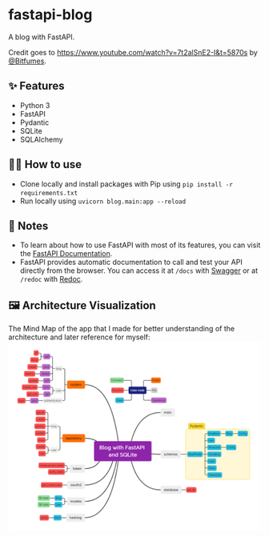 # fastapi-blog
A blog with FastAPI.

Credit goes to https://www.youtube.com/watch?v=7t2alSnE2-I&t=5870s by [@Bitfumes](https://github.com/bitfumes).

## ✨ Features

- Python 3
- FastAPI
- Pydantic
- SQLite
- SQLAlchemy

## 💁‍♀️ How to use

- Clone locally and install packages with Pip using `pip install -r requirements.txt`
- Run locally using `uvicorn blog.main:app --reload`

## 📝 Notes

- To learn about how to use FastAPI with most of its features, you can visit the [FastAPI Documentation](https://fastapi.tiangolo.com/tutorial/).
- FastAPI provides automatic documentation to call and test your API directly from the browser. You can access it at `/docs` with [Swagger](https://github.com/swagger-api/swagger-ui) or at `/redoc` with [Redoc](https://github.com/Rebilly/ReDoc).

## 🖼 Architecture Visualization
 The Mind Map of the app that I made for better understanding of the architecture and later reference for myself:
![alt text](mindmap_architecture.png)


